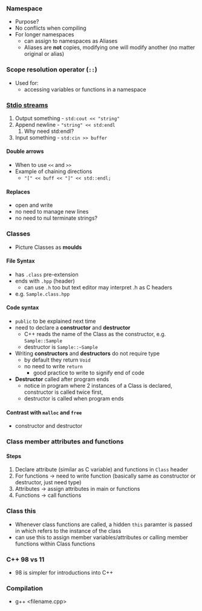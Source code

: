 ### Namespace
- Purpose?
- No conflicts when compiling
- For longer namespaces
  - can assign to namespaces as Aliases
  - Aliases are **not** copies, modifying one will modify another (no matter original or alias)

### Scope resolution operator (`::`)
- Used for:
  - accessing variables or functions in a namespace


### [Stdio streams](https://www.cplusplus.com/reference/iostream/)

1. Output something - `std:cout << "string"`
2. Append newline - `"string" << std:endl`
   1. Why need std:endl?
3. Input something - `std:cin >> buffer`

#### Double arrows
- When to use `<<` and `>>`
- Example of chaining directions
  - `"[" << buff << "]" << std::endl;`

#### Replaces
- open and write
- no need to manage new lines
- no need to nul terminate strings?

### Classes
- Picture Classes as **moulds**
#### File Syntax
- has `.class` pre-extension
- ends with `.hpp` (header)
  - can use `.h` too but text editor may interpret .h as C headers
- e.g. `Sample.class.hpp`

#### Code syntax
- `public` to be explained next time
- need to declare a **constructor** and **destructor**
  - C++ reads the name of the Class as the constructor, e.g. `Sample::Sample`
  - destructor is `Sample::~Sample`
- Writing **constructors** and **destructors** do not require type
  - by default they return `Void`
  - no need to write `return`
    - good practice to write to signify end of code
- **Destructor** called after program ends
    - notice in program where 2 instances of a Class is declared, constructor is called twice first,
    - destructor is called when program ends

#### Contrast with `malloc` and `free`
- constructor and destructor

### Class member attributes and functions
#### Steps
1. Declare attribute (similar as C variable) and functions in `Class` header
2. For functions -> need to write function (basically same as constructor or destructor, just need type)
3. Attributes -> assign attributes in main or functions
4. Functions -> call functions

### Class this
- Whenever class functions are called, a hidden `this` paramter is passed in which refers to the instance of the class
- can use this to assign member variables/attributes or calling member functions within Class functions

### C++ 98 vs 11
- 98 is simpler for introductions into C++

### Compilation
- g++ <filename.cpp>